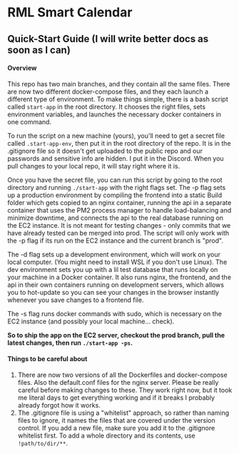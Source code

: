 # RML Smart Calendar

## Quick-Start Guide (I will write better docs as soon as I can)

#### Overview
This repo has two main branches, and they contain all the same files. There are now two different docker-compose files, and they each launch a different type of environment. To make things simple, there is a bash script called `start-app` in the root directory. It chooses the right files, sets environment variables, and launches the necessary docker containers in one command.

To run the script on a new machine (yours), you'll need to get a secret file called `.start-app-env`, then put it in the root directory of the repo. It is in the .gitignore file so it doesn't get uploaded to the public repo and our passwords and sensitive info are hidden. I put it in the Discord. When you pull changes to your local repo, it will stay right where it is.

Once you have the secret file, you can run this script by going to the root directory and running `./start-app` with the right flags set. The -p flag sets up a production environment by compiling the frontend into a static Build folder which gets copied to an nginx container, running the api in a separate container that uses the PM2 process manager to handle load-balancing and minimize downtime, and connects the api to the real database running on the EC2 instance. It is not meant for testing changes - only commits that we have already tested can be merged into prod. The script will only work with the -p flag if its run on the EC2 instance and the current branch is "prod".

The -d flag sets up a development environment, which will work on your local computer. (You might need to install WSL if you don't use Linux). The dev environment sets you up with a lil test database that runs locally on your machine in a Docker container. It also runs nginx, the frontend, and the api in their own containers running on development servers, which allows you to hot-update so you can see your changes in the browser instantly whenever you save changes to a frontend file.

The -s flag runs docker commands with sudo, which is necessary on the EC2 instance (and possibly your local machine... check).

**So to ship the app on the EC2 server, checkout the prod branch, pull the latest changes, then run `./start-app -ps`.**

#### Things to be careful about
1. There are now two versions of all the Dockerfiles and docker-compose files. Also the default.conf files for the nginx server. Please be really careful before making changes to these. They work right now, but it took me literal days to get everything working and if it breaks I probably already forgot how it works.
2. The .gitignore file is using a "whitelist" approach, so rather than naming files to ignore, it names the files that are covered under the version control. If you add a new file, make sure you add it to the .gitignore whitelist first. To add a whole directory and its contents, use `!path/to/dir/**`.

